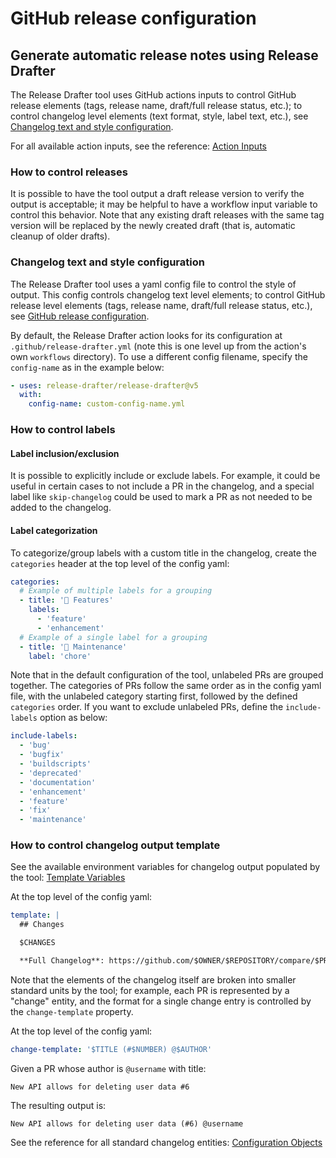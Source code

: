 # GitHub release configuration
## Generate automatic release notes using Release Drafter
The Release Drafter tool uses GitHub actions inputs to control GitHub release elements (tags, release name, draft/full release status, etc.); to control changelog level elements (text format, style, label text, etc.), see [Changelog text and style configuration](#changelog-text-and-style-configuration).  

For all available action inputs, see the reference: [Action Inputs](https://github.com/release-drafter/release-drafter#action-inputs)


### How to control releases
It is possible to have the tool output a draft release version to verify the output is acceptable; it may be helpful to have a workflow input variable to control this behavior. Note that any existing draft releases with the same tag version will be replaced by the newly created draft (that is, automatic cleanup of older drafts).

### Changelog text and style configuration
The Release Drafter tool uses a yaml config file to control the style of output. This config controls changelog text level elements; to control GitHub release level elements (tags, release name, draft/full release status, etc.), see [GitHub release configuration](#github-release-configuration).

By default, the Release Drafter action looks for its configuration at `.github/release-drafter.yml` (note this is one level up from the action's own `workflows` directory). To use a different config filename, specify the `config-name` as in the example below:
```yaml
- uses: release-drafter/release-drafter@v5
  with:
    config-name: custom-config-name.yml
```

### How to control labels
#### Label inclusion/exclusion
It is possible to explicitly include or exclude labels. For example, it could be useful in certain cases to not include a PR in the changelog, and a special label like `skip-changelog` could be used to mark a PR as not needed to be added to the changelog.

#### Label categorization
To categorize/group labels with a custom title in the changelog, create the `categories` header at the top level of the config yaml:
```yaml
categories:
  # Example of multiple labels for a grouping
  - title: '🚀 Features'
    labels:
      - 'feature'
      - 'enhancement'
  # Example of a single label for a grouping
  - title: '🧰 Maintenance'
    label: 'chore'
```

Note that in the default configuration of the tool, unlabeled PRs are grouped together. The categories of PRs follow the same order as in the config yaml file, with the unlabeled category starting first, followed by the defined `categories` order. If you want to exclude unlabeled PRs, define the `include-labels` option as below:

```yaml
include-labels:
  - 'bug'
  - 'bugfix'
  - 'buildscripts'
  - 'deprecated'
  - 'documentation'
  - 'enhancement'
  - 'feature'
  - 'fix'
  - 'maintenance'
```

### How to control changelog output template
See the available environment variables for changelog output populated by the tool: [Template Variables](https://github.com/release-drafter/release-drafter#template-variables)

At the top level of the config yaml:
```yaml
template: |
  ## Changes

  $CHANGES

  **Full Changelog**: https://github.com/$OWNER/$REPOSITORY/compare/$PREVIOUS_TAG...$RESOLVED_VERSION
```

Note that the elements of the changelog itself are broken into smaller standard units by the tool; for example, each PR is represented by a "change" entity, and the format for a single change entry is controlled by the `change-template` property. 

At the top level of the config yaml:
```yaml
change-template: '$TITLE (#$NUMBER) @$AUTHOR'
```
Given a PR whose author is `@username` with title:
```
New API allows for deleting user data #6 
```

The resulting output is:
```
New API allows for deleting user data (#6) @username
```

See the reference for all standard changelog entities: [Configuration Objects](https://github.com/release-drafter/release-drafter#configuration-options)

